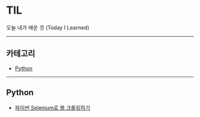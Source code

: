 # TIL
오늘 내가 배운 것 (Today I Learned)

---

## 카테고리
- [Python](#python)

---

## Python
- [파이썬 Selenium로 웹 크롤링하기](./python/파이썬%20Selenium로%20웹%20크롤링하기.md)
